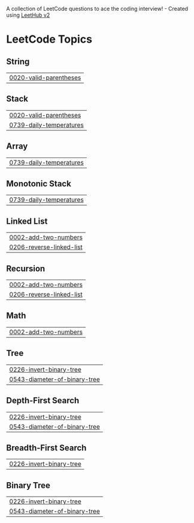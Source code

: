 A collection of LeetCode questions to ace the coding interview! - Created using [LeetHub v2](https://github.com/arunbhardwaj/LeetHub-2.0)
<!---LeetCode Topics Start-->
# LeetCode Topics
## String
|  |
| ------- |
| [0020-valid-parentheses](https://github.com/Amansingh16032/Code-tracking/tree/master/0020-valid-parentheses) |
## Stack
|  |
| ------- |
| [0020-valid-parentheses](https://github.com/Amansingh16032/Code-tracking/tree/master/0020-valid-parentheses) |
| [0739-daily-temperatures](https://github.com/Amansingh16032/Code-tracking/tree/master/0739-daily-temperatures) |
## Array
|  |
| ------- |
| [0739-daily-temperatures](https://github.com/Amansingh16032/Code-tracking/tree/master/0739-daily-temperatures) |
## Monotonic Stack
|  |
| ------- |
| [0739-daily-temperatures](https://github.com/Amansingh16032/Code-tracking/tree/master/0739-daily-temperatures) |
## Linked List
|  |
| ------- |
| [0002-add-two-numbers](https://github.com/Amansingh16032/Code-tracking/tree/master/0002-add-two-numbers) |
| [0206-reverse-linked-list](https://github.com/Amansingh16032/Code-tracking/tree/master/0206-reverse-linked-list) |
## Recursion
|  |
| ------- |
| [0002-add-two-numbers](https://github.com/Amansingh16032/Code-tracking/tree/master/0002-add-two-numbers) |
| [0206-reverse-linked-list](https://github.com/Amansingh16032/Code-tracking/tree/master/0206-reverse-linked-list) |
## Math
|  |
| ------- |
| [0002-add-two-numbers](https://github.com/Amansingh16032/Code-tracking/tree/master/0002-add-two-numbers) |
## Tree
|  |
| ------- |
| [0226-invert-binary-tree](https://github.com/Amansingh16032/Code-tracking/tree/master/0226-invert-binary-tree) |
| [0543-diameter-of-binary-tree](https://github.com/Amansingh16032/Code-tracking/tree/master/0543-diameter-of-binary-tree) |
## Depth-First Search
|  |
| ------- |
| [0226-invert-binary-tree](https://github.com/Amansingh16032/Code-tracking/tree/master/0226-invert-binary-tree) |
| [0543-diameter-of-binary-tree](https://github.com/Amansingh16032/Code-tracking/tree/master/0543-diameter-of-binary-tree) |
## Breadth-First Search
|  |
| ------- |
| [0226-invert-binary-tree](https://github.com/Amansingh16032/Code-tracking/tree/master/0226-invert-binary-tree) |
## Binary Tree
|  |
| ------- |
| [0226-invert-binary-tree](https://github.com/Amansingh16032/Code-tracking/tree/master/0226-invert-binary-tree) |
| [0543-diameter-of-binary-tree](https://github.com/Amansingh16032/Code-tracking/tree/master/0543-diameter-of-binary-tree) |
<!---LeetCode Topics End-->